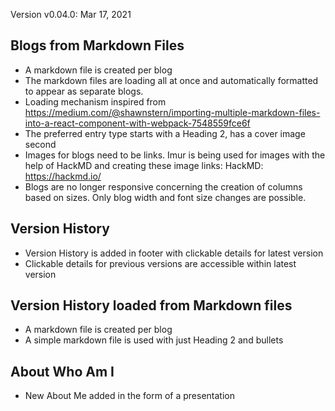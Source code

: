 Version v0.04.0:  Mar 17, 2021
## Blogs from Markdown Files
* A markdown file is created per blog
* The markdown files are loading all at once and automatically formatted to appear as separate blogs.
* Loading mechanism inspired from https://medium.com/@shawnstern/importing-multiple-markdown-files-into-a-react-component-with-webpack-7548559fce6f
* The preferred entry type starts with a Heading 2, has a cover image second
* Images for blogs need to be links.  Imur is being used for images with the help of HackMD and creating these image links: HackMD: https://hackmd.io/
* Blogs are no longer responsive concerning the creation of columns based on sizes.  Only blog width and font size changes are possible.

## Version History
* Version History is added in footer with clickable details for latest version
* Clickable details for previous versions are accessible within latest version

## Version History loaded from Markdown files
* A markdown file is created per blog
* A simple markdown file is used with just Heading 2 and bullets

## About Who Am I 
* New About Me added in the form of a presentation